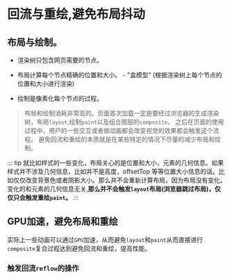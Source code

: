 # 回流与重绘,避免布局抖动

## 布局与绘制。

- 渲染树只包含网页需要的节点。

- 布局计算每个节点精确的位置和大小。 - "盒模型" (根据渲染树上每个节点的位置和大小进行渲染)

- 绘制是像素化每个节点的过程。

> 布局和绘制消耗非常高的。页面首次加载一定是要经过浏览器的生成渲染树，布局`layout`,绘制`paint`以及组合图层的`composite`。
> 之后在页面的使用过程中，用户的一些交互或者做动画都会改变视觉的效果都会触发这个流程。
> 避免回流和重绘的本质就是在某些特定的情况下尽量的减少布局和绘制。

::: tip
就比如样式的一些变化，布局关心的是位置和大小，元素的几何信息。如果样式并不涉及几何信息，比如并不是高度，offsetTop 等等位置大小信息的话。比如仅仅改变背景色或者阴影大小。那么并不会重新计算布局，因为布局没有变化。变化的和元素的几何信息无关,**那么并不会触发`layout`布局(浏览器跳过布局)，仅仅只会触发重绘`paint`。**
:::

## GPU加速，避免布局和重绘

实际上一些动画可以通过`GPU`加速，从而避免`layout`和`paint`从而直接进行`composite`复合过程达到避免回流和重绘，提高性能。

### 触发回流`reflow`的操作


